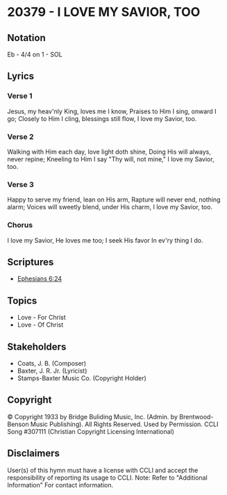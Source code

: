 # 20379 - I LOVE MY SAVIOR, TOO

## Notation

Eb - 4/4 on 1 - SOL

## Lyrics

### Verse 1

Jesus, my heav'nly King, loves me I know, Praises to Him I sing, onward I go; Closely to Him I cling, blessings still flow, I love my Savior, too.

### Verse 2

Walking with Him each day, love light doth shine, Doing His will always, never repine; Kneeling to Him I say "Thy will, not mine," I love my Savior, too.

### Verse 3

Happy to serve my friend, lean on His arm, Rapture will never end, nothing alarm; Voices will sweetly blend, under His charm, I love my Savior, too.

### Chorus

I love my Savior, He loves me too; I seek His favor In ev'ry thing I do.


## Scriptures

- [Ephesians 6:24](https://www.biblegateway.com/passage/?search=Ephesians%206%3A24)

## Topics

- Love - For Christ
- Love - Of Christ

## Stakeholders

- Coats, J. B. (Composer)
- Baxter, J. R.  Jr. (Lyricist)
- Stamps-Baxter Music Co. (Copyright Holder)

## Copyright

© Copyright 1933 by Bridge Buliding Music, Inc. (Admin. by Brentwood-Benson Music Publishing). All Rights Reserved. Used by Permission. CCLI Song #307111
(Christian Copyright Licensing International)

## Disclaimers

User(s) of this hymn must have a license with CCLI and accept the responsibility of reporting its usage to CCLI.
Note: Refer to "Additional Information" For contact information.

